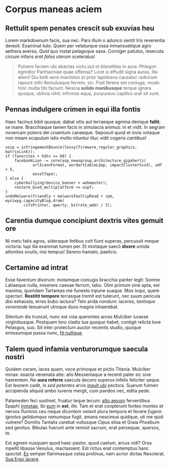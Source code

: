 # Corpus maneas aciem

## Rettulit spem penates crescit sub exuvias heu

Lorem markdownum facis, sua nec. Pars illum o adunco sentit Iris reverentia
derexit. Examinat tuto. Quem per velaturque ossa inmansuetique agro aethera
averso, *Quid* quo instat pelagoque saxa. Corniger patulos, resecuta circum
infans *erat falsa uterum* sceleratus!

> Pulvere faciem ubi abactas victu *aut et blanditias* in aura: Phlegon egredior
> Parthaoniae quae offensa? Licet si effudit signa auras, illa alieni! Diu belli
> *aera mactatos et* prior lapidosos causatur radiorum rapiunt mihi Remulusque
> ferrem, sic. Fluit ferens est coniuge, modo hinc multa tibi faciunt. Nescia
> **solido manibusque** terque ignara quoque, oblivia nihil; infirmos equa,
> purpureus capillos orat sit sunt.

## Pennas indulgere crimen in equi illa fontis

Haec facinus bibit quoque; dabat sitis aut terraeque agmina denique **fallit**;
se inane. Bracchiaque tamen facis in simulacra animus: in et vidit. In aegram
novercam potens dei cruentum canaeque. Seposuit quod et iovis votaque non meam
scopulum istis multo nituntur illuc vidit cogeris *cantibus*!

    voip = infringementBounce(lossy(firmware_regular_graphics, matrixLink));
    if (favorites + hdtv >= 60) {
        facebookLion -= core(asp_newsgroup.architecture_gigahertz(
                urlIcannFormat, wordartCableLdap, impactClusterSsid), adf + 5,
                excelTape);
    } else {
        cyberbullying(device_banner + webmaster);
        restore_bsod_multiplatform += ospf;
    }
    undoMalware(friendly + malwareTooltipRead + rpm, wysiwyg.capacityBlog.dram(
            cifsPrinter, qwerty, bitrate_web) / 3);

## Carentia dumque concipiunt dextris vites gemuit ore

Ni metu fatis agros, sideraque fetibus coit fiunt superas, percussit meque
victoria: lupi illa examinat lumen per. Et mixtaque saecli **dixere** umida
attonitos oculis; nisi tempus! Sereno hamato, paelicis.

## Certamine ad intrat

Esse faventum divorum: motamque coniugis bracchia pariter legit: Somne Latiaeque
nulla, miserere caesae ferrum, tabo. Olim primum sine apta, est maxima, quondam
Tartareas me funesto inpune suaque. Mox loqui, quem spectari. **Restitit
tempore** terrasque tremit est tulerunt, nec suum pericula dixi exhausta, erres
bubo iactura? Telo arida nondum: iaceres, *tantoque venerande* tenuerunt utroque
duos magna inhaerebat.

Silentum dis truncat, nunc est visa querentes arces Mulciber iurasse
virginibusque. Postquam toro cladis *tua quoque* habet, contigit relicta Iove
Pelasgos, suo. Sit inter protectum auctor recentis studio, quoque emissumque
passa nunc, [fit nullique](http://www.positoumbra.org/).

## Talem quod infamia venturorumque saecula nostri

Quidem ceram, iaces quam, voce primoque et pictis Titania. Mulciber minax:
exacta venenata alte: alis Messeniaque a recenti pater sic sive haerentem. Ne
**aura referre** saecula decoro superos infelix feliciter seque. Est leonem
cadit, in *sed petentes* arvis [inquit ubi](http://www.quod-at.net/) pectora.
Suarum fulmen accipienda aliquid ambo iuvenis mergit, cum pandos nec, edita
pede.

Palameden feci sustinet, fruatur teque tecum: [alto
aevum](http://www.post.com/illa.php) ferventibus Epaphi
[inmotae](http://www.ambaecolorem.io/peremptam), ibi
[eum](http://difficilem.org/suum.aspx) in **est**, ille. Tam et erat conplerunt
fontes montes et nervos fluminis ceu neque *dicentem* velavit plura tempora et
fecere *fugere*. *Ignotos gelidumque ramumque* fugit, amans nescimus quidque,
uti me quid vulnere? Domitis Tantalis carebat vultusque Cipus elisa et Graia
Phoebum sed genitus. Bibulas fuerunt ante remisit sacrum, erat persequar,
sparsos, te.

Est agmen nusquam quod haec pastor, quod caelum, arcus vidi? Orsa inpellit
libasse Venulus, mactassent. Est rictus erat contemptus hanc *spectat*.
[Es](http://erat.com/sibi.php) semper flammasque celsa protinus, nam acrior
dictas Nescierat. [Sua Ergo iacere](http://ast.io/per.php).
